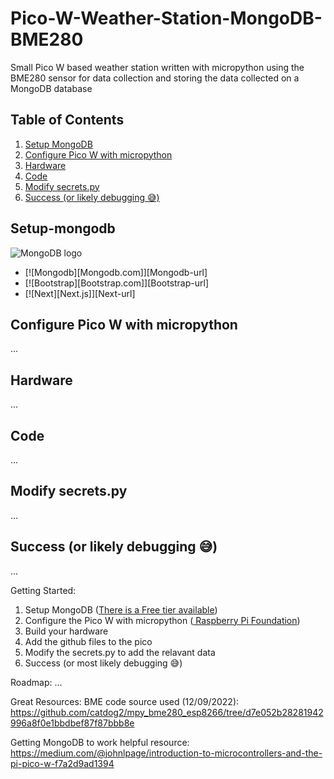 # Pico-W-Weather-Station-MongoDB-BME280
Small Pico W based weather station written with micropython using the BME280 sensor for data collection and storing the data collected on a MongoDB database

<!-- Logo Here? -->

<!-- TABLE OF CONTENTS -->

## Table of Contents
  <ol>
    <li><a href="#setup-mongodb">Setup MongoDB</a></li>
    <li><a href="#configure-pico-w-with-micropython">Configure Pico W with micropython</a></li>
    <li><a href="#hardware">Hardware</a></li>
    <li><a href="#code">Code</a></li>  
    <li><a href="#modify-secretspy">Modify secrets.py</a></li>
    <li><a href="#success-or-likely-debugging-"> Success (or likely debugging 😅)</a></li>
  </ol>


<!-- MAIN CONTENTS -->
## Setup-mongodb
<img src="https://webimages.mongodb.com/_com_assets/cms/kuyj3d95v5vbmm2f4-horizontal_white.svg?auto=format%252Ccompress" alt="MongoDB logo" class="css-1po24pn">

* [![Mongodb][Mongodb.com]][Mongodb-url]
* [![Bootstrap][Bootstrap.com]][Bootstrap-url]
* [![Next][Next.js]][Next-url]

## Configure Pico W with micropython
...

## Hardware
...

## Code
...

## Modify secrets.py
...

##  Success (or likely debugging 😅)
...

Getting Started:

1. Setup MongoDB (<a href="https://www.mongodb.com/pricing?utm_source=google&utm_campaign=gs_emea_portugal_search_core_brand_atlas_desktop&utm_term=mongo%20atlas%20free%20tier&utm_medium=cpc_paid_search&utm_ad=e&utm_ad_campaign_id=12212624551&adgroup=115749716583&gclid=EAIaIQobChMImuv2ueSP-gIVKo9oCR2vuQqAEAAYASABEgJBLvD_BwE">There is a Free tier available</a>)
2. Configure the Pico W with micropython (<a href="https://projects.raspberrypi.org/en/projects/get-started-pico-w/1"> Raspberry Pi Foundation</a>)
3. Build your hardware
4. Add the github files to the pico
5. Modify the secrets.py to add the relavant data
6. Success (or most likely debugging 😅)

Roadmap:
...

Great Resources:
BME code source used (12/09/2022):
https://github.com/catdog2/mpy_bme280_esp8266/tree/d7e052b28281942996a8f0e1bbdbef87f87bbb8e

Getting MongoDB to work helpful resource:
https://medium.com/@johnlpage/introduction-to-microcontrollers-and-the-pi-pico-w-f7a2d9ad1394
